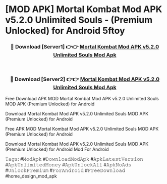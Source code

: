 # [MOD APK] Mortal Kombat Mod APK v5.2.0 Unlimited Souls - (Premium Unlocked) for Android 5ftoy



<div align="center">
<h3>🔴 Download [Server1] 👉👉 <a href="https://momento.my/?title=Mortal_Kombat_Mod_APK_v5.2.0_Unlimited_Souls">Mortal Kombat Mod APK v5.2.0 Unlimited Souls Mod Apk</a></h3><br>

<h3>🔴 Download [Server2] 👉👉 <a href="https://momento.my/?title=Mortal_Kombat_Mod_APK_v5.2.0_Unlimited_Souls">Mortal Kombat Mod APK v5.2.0 Unlimited Souls Mod Apk</a></h3>
</div>



Free Download APK MOD Mortal Kombat Mod APK v5.2.0 Unlimited Souls MOD APK (Premium Unlocked) for Android

Download Mortal Kombat Mod APK v5.2.0 Unlimited Souls MOD APK (Premium Unlocked) for Android

Free APK MOD Mortal Kombat Mod APK v5.2.0 Unlimited Souls MOD APK (Premium Unlocked) for Android

Download Mortal Kombat Mod APK v5.2.0 Unlimited Souls MOD APK (Premium Unlocked) for Android Mod For Android

𝚃𝚊𝚐𝚜: #𝙼𝚘𝚍𝙰𝚙𝚔 #𝙳𝚘𝚠𝚗𝚕𝚘𝚊𝚍𝙼𝚘𝚍𝙰𝚙𝚔 #𝙰𝚙𝚔𝙻𝚊𝚝𝚎𝚜𝚝𝚅𝚎𝚛𝚜𝚒𝚘𝚗 #𝙰𝚙𝚔𝚄𝚗𝚕𝚒𝚖𝚒𝚝𝚎𝚍𝙼𝚘𝚗𝚎𝚢 #𝙰𝚙𝚔𝚄𝚗𝚕𝚘𝚌𝚔𝙰𝚕𝚕 #𝙰𝚙𝚔𝙽𝚘𝙰𝚍𝚜 #𝚄𝚗𝚕𝚘𝚌𝚔𝙿𝚛𝚎𝚖𝚒𝚞𝚖 #𝙵𝚘𝚛𝙰𝚗𝚍𝚛𝚘𝚒𝚍 #𝙵𝚛𝚎𝚎𝙳𝚘𝚠𝚗𝚕𝚘𝚊𝚍 #home_design_mod_apk
